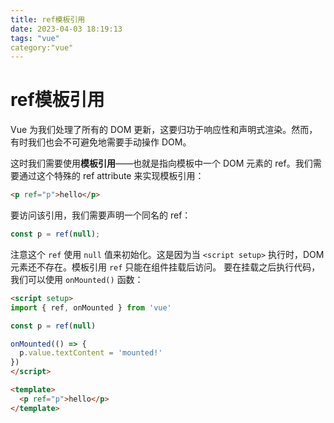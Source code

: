 ```yaml
---
title: ref模板引用
date: 2023-04-03 18:19:13
tags: "vue"
category:"vue"
---
```

# ref模板引用
Vue 为我们处理了所有的 DOM 更新，这要归功于响应性和声明式渲染。然而，有时我们也会不可避免地需要手动操作 DOM。

这时我们需要使用**模板引用**——也就是指向模板中一个 DOM 元素的 ref。我们需要通过这个特殊的 ref attribute 来实现模板引用：
```html
<p ref="p">hello</p>
```
要访问该引用，我们需要声明一个同名的 ref：
```javascript
const p = ref(null);
```
注意这个 `ref` 使用 `null` 值来初始化。这是因为当 `<script setup>` 执行时，DOM 元素还不存在。模板引用 `ref` 只能在组件挂载后访问。
要在挂载之后执行代码，我们可以使用 `onMounted()` 函数：
```html
<script setup>
import { ref, onMounted } from 'vue'

const p = ref(null)

onMounted(() => {
  p.value.textContent = 'mounted!'
})
</script>

<template>
  <p ref="p">hello</p>
</template>
```